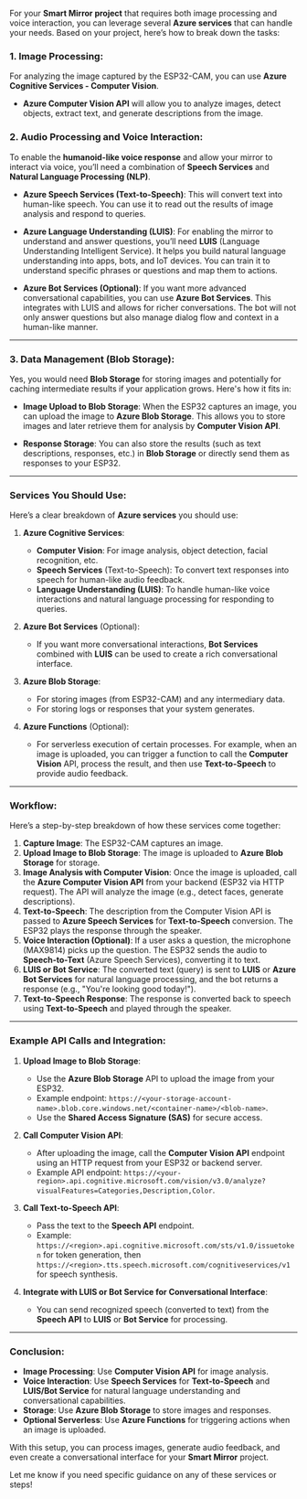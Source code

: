 
For your **Smart Mirror project** that requires both image processing and voice interaction, you can leverage several **Azure services** that can handle your needs. Based on your project, here’s how to break down the tasks:

### 1. **Image Processing**:

For analyzing the image captured by the ESP32-CAM, you can use **Azure Cognitive Services - Computer Vision**.

- **Azure Computer Vision API** will allow you to analyze images, detect objects, extract text, and generate descriptions from the image.

### 2. **Audio Processing and Voice Interaction**:

To enable the **humanoid-like voice response** and allow your mirror to interact via voice, you’ll need a combination of **Speech Services** and **Natural Language Processing (NLP)**.

- **Azure Speech Services (Text-to-Speech)**: This will convert text into human-like speech. You can use it to read out the results of image analysis and respond to queries.
    
- **Azure Language Understanding (LUIS)**: For enabling the mirror to understand and answer questions, you’ll need **LUIS** (Language Understanding Intelligent Service). It helps you build natural language understanding into apps, bots, and IoT devices. You can train it to understand specific phrases or questions and map them to actions.
    
- **Azure Bot Services (Optional)**: If you want more advanced conversational capabilities, you can use **Azure Bot Services**. This integrates with LUIS and allows for richer conversations. The bot will not only answer questions but also manage dialog flow and context in a human-like manner.
    

---

### 3. **Data Management (Blob Storage)**:

Yes, you would need **Blob Storage** for storing images and potentially for caching intermediate results if your application grows. Here's how it fits in:

- **Image Upload to Blob Storage**: When the ESP32 captures an image, you can upload the image to **Azure Blob Storage**. This allows you to store images and later retrieve them for analysis by **Computer Vision API**.
    
- **Response Storage**: You can also store the results (such as text descriptions, responses, etc.) in **Blob Storage** or directly send them as responses to your ESP32.
    

---

### Services You Should Use:

Here’s a clear breakdown of **Azure services** you should use:

1. **Azure Cognitive Services**:
    
    - **Computer Vision**: For image analysis, object detection, facial recognition, etc.
    - **Speech Services** (Text-to-Speech): To convert text responses into speech for human-like audio feedback.
    - **Language Understanding (LUIS)**: To handle human-like voice interactions and natural language processing for responding to queries.
2. **Azure Bot Services** (Optional):
    
    - If you want more conversational interactions, **Bot Services** combined with **LUIS** can be used to create a rich conversational interface.
3. **Azure Blob Storage**:
    
    - For storing images (from ESP32-CAM) and any intermediary data.
    - For storing logs or responses that your system generates.
4. **Azure Functions** (Optional):
    
    - For serverless execution of certain processes. For example, when an image is uploaded, you can trigger a function to call the **Computer Vision** API, process the result, and then use **Text-to-Speech** to provide audio feedback.

---

### Workflow:

Here’s a step-by-step breakdown of how these services come together:

1. **Capture Image**: The ESP32-CAM captures an image.
2. **Upload Image to Blob Storage**: The image is uploaded to **Azure Blob Storage** for storage.
3. **Image Analysis with Computer Vision**: Once the image is uploaded, call the **Azure Computer Vision API** from your backend (ESP32 via HTTP request). The API will analyze the image (e.g., detect faces, generate descriptions).
4. **Text-to-Speech**: The description from the Computer Vision API is passed to **Azure Speech Services** for **Text-to-Speech** conversion. The ESP32 plays the response through the speaker.
5. **Voice Interaction (Optional)**: If a user asks a question, the microphone (MAX9814) picks up the question. The ESP32 sends the audio to **Speech-to-Text** (Azure Speech Services), converting it to text.
6. **LUIS or Bot Service**: The converted text (query) is sent to **LUIS** or **Azure Bot Services** for natural language processing, and the bot returns a response (e.g., "You're looking good today!").
7. **Text-to-Speech Response**: The response is converted back to speech using **Text-to-Speech** and played through the speaker.

---

### Example API Calls and Integration:

1. **Upload Image to Blob Storage**:
    
    - Use the **Azure Blob Storage** API to upload the image from your ESP32.
    - Example endpoint: `https://<your-storage-account-name>.blob.core.windows.net/<container-name>/<blob-name>`.
    - Use the **Shared Access Signature (SAS)** for secure access.
2. **Call Computer Vision API**:
    
    - After uploading the image, call the **Computer Vision API** endpoint using an HTTP request from your ESP32 or backend server.
    - Example API endpoint: `https://<your-region>.api.cognitive.microsoft.com/vision/v3.0/analyze?visualFeatures=Categories,Description,Color`.
3. **Call Text-to-Speech API**:
    
    - Pass the text to the **Speech API** endpoint.
    - Example: `https://<region>.api.cognitive.microsoft.com/sts/v1.0/issuetoken` for token generation, then `https://<region>.tts.speech.microsoft.com/cognitiveservices/v1` for speech synthesis.
4. **Integrate with LUIS or Bot Service for Conversational Interface**:
    
    - You can send recognized speech (converted to text) from the **Speech API** to **LUIS** or **Bot Service** for processing.

---

### Conclusion:

- **Image Processing**: Use **Computer Vision API** for image analysis.
- **Voice Interaction**: Use **Speech Services** for **Text-to-Speech** and **LUIS/Bot Service** for natural language understanding and conversational capabilities.
- **Storage**: Use **Azure Blob Storage** to store images and responses.
- **Optional Serverless**: Use **Azure Functions** for triggering actions when an image is uploaded.

With this setup, you can process images, generate audio feedback, and even create a conversational interface for your **Smart Mirror** project.

Let me know if you need specific guidance on any of these services or steps!
